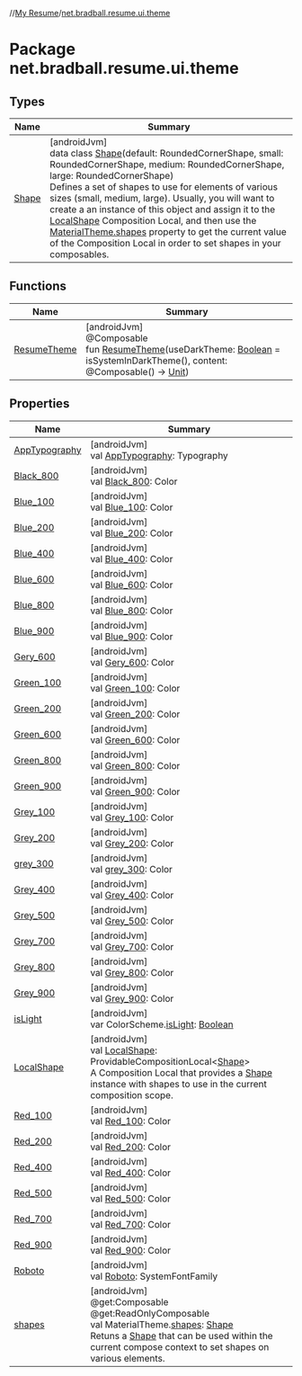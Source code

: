 //[My Resume](../../index.md)/[net.bradball.resume.ui.theme](index.md)

# Package net.bradball.resume.ui.theme

## Types

| Name | Summary |
|---|---|
| [Shape](-shape/index.md) | [androidJvm]<br>data class [Shape](-shape/index.md)(default: RoundedCornerShape, small: RoundedCornerShape, medium: RoundedCornerShape, large: RoundedCornerShape)<br>Defines a set of shapes to use for elements of various sizes (small, medium, large). Usually, you will want to create a an instance of this object and assign it to the [LocalShape](-local-shape.md) Composition Local, and then use the [MaterialTheme.shapes](shapes.md) property to get the current value of the Composition Local in order to set shapes in your composables. |

## Functions

| Name | Summary |
|---|---|
| [ResumeTheme](-resume-theme.md) | [androidJvm]<br>@Composable<br>fun [ResumeTheme](-resume-theme.md)(useDarkTheme: [Boolean](https://kotlinlang.org/api/latest/jvm/stdlib/kotlin/-boolean/index.html) = isSystemInDarkTheme(), content: @Composable() -&gt; [Unit](https://kotlinlang.org/api/latest/jvm/stdlib/kotlin/-unit/index.html)) |

## Properties

| Name | Summary |
|---|---|
| [AppTypography](-app-typography.md) | [androidJvm]<br>val [AppTypography](-app-typography.md): Typography |
| [Black_800](-black_800.md) | [androidJvm]<br>val [Black_800](-black_800.md): Color |
| [Blue_100](-blue_100.md) | [androidJvm]<br>val [Blue_100](-blue_100.md): Color |
| [Blue_200](-blue_200.md) | [androidJvm]<br>val [Blue_200](-blue_200.md): Color |
| [Blue_400](-blue_400.md) | [androidJvm]<br>val [Blue_400](-blue_400.md): Color |
| [Blue_600](-blue_600.md) | [androidJvm]<br>val [Blue_600](-blue_600.md): Color |
| [Blue_800](-blue_800.md) | [androidJvm]<br>val [Blue_800](-blue_800.md): Color |
| [Blue_900](-blue_900.md) | [androidJvm]<br>val [Blue_900](-blue_900.md): Color |
| [Gery_600](-gery_600.md) | [androidJvm]<br>val [Gery_600](-gery_600.md): Color |
| [Green_100](-green_100.md) | [androidJvm]<br>val [Green_100](-green_100.md): Color |
| [Green_200](-green_200.md) | [androidJvm]<br>val [Green_200](-green_200.md): Color |
| [Green_600](-green_600.md) | [androidJvm]<br>val [Green_600](-green_600.md): Color |
| [Green_800](-green_800.md) | [androidJvm]<br>val [Green_800](-green_800.md): Color |
| [Green_900](-green_900.md) | [androidJvm]<br>val [Green_900](-green_900.md): Color |
| [Grey_100](-grey_100.md) | [androidJvm]<br>val [Grey_100](-grey_100.md): Color |
| [Grey_200](-grey_200.md) | [androidJvm]<br>val [Grey_200](-grey_200.md): Color |
| [grey_300](grey_300.md) | [androidJvm]<br>val [grey_300](grey_300.md): Color |
| [Grey_400](-grey_400.md) | [androidJvm]<br>val [Grey_400](-grey_400.md): Color |
| [Grey_500](-grey_500.md) | [androidJvm]<br>val [Grey_500](-grey_500.md): Color |
| [Grey_700](-grey_700.md) | [androidJvm]<br>val [Grey_700](-grey_700.md): Color |
| [Grey_800](-grey_800.md) | [androidJvm]<br>val [Grey_800](-grey_800.md): Color |
| [Grey_900](-grey_900.md) | [androidJvm]<br>val [Grey_900](-grey_900.md): Color |
| [isLight](is-light.md) | [androidJvm]<br>var ColorScheme.[isLight](is-light.md): [Boolean](https://kotlinlang.org/api/latest/jvm/stdlib/kotlin/-boolean/index.html) |
| [LocalShape](-local-shape.md) | [androidJvm]<br>val [LocalShape](-local-shape.md): ProvidableCompositionLocal&lt;[Shape](-shape/index.md)&gt;<br>A Composition Local that provides a [Shape](-shape/index.md) instance with shapes to use in the current composition scope. |
| [Red_100](-red_100.md) | [androidJvm]<br>val [Red_100](-red_100.md): Color |
| [Red_200](-red_200.md) | [androidJvm]<br>val [Red_200](-red_200.md): Color |
| [Red_400](-red_400.md) | [androidJvm]<br>val [Red_400](-red_400.md): Color |
| [Red_500](-red_500.md) | [androidJvm]<br>val [Red_500](-red_500.md): Color |
| [Red_700](-red_700.md) | [androidJvm]<br>val [Red_700](-red_700.md): Color |
| [Red_900](-red_900.md) | [androidJvm]<br>val [Red_900](-red_900.md): Color |
| [Roboto](-roboto.md) | [androidJvm]<br>val [Roboto](-roboto.md): SystemFontFamily |
| [shapes](shapes.md) | [androidJvm]<br>@get:Composable<br>@get:ReadOnlyComposable<br>val MaterialTheme.[shapes](shapes.md): [Shape](-shape/index.md)<br>Retuns a [Shape](-shape/index.md) that can be used within the current compose context to set shapes on various elements. |
